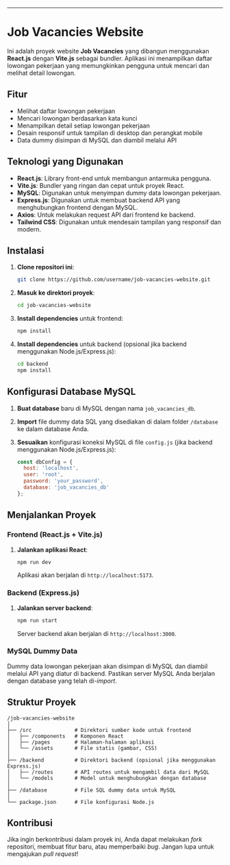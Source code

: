 

---

# Job Vacancies Website

Ini adalah proyek website **Job Vacancies** yang dibangun menggunakan **React.js** dengan **Vite.js** sebagai bundler. Aplikasi ini menampilkan daftar lowongan pekerjaan yang memungkinkan pengguna untuk mencari dan melihat detail lowongan.

## Fitur

- Melihat daftar lowongan pekerjaan
- Mencari lowongan berdasarkan kata kunci
- Menampilkan detail setiap lowongan pekerjaan
- Desain responsif untuk tampilan di desktop dan perangkat mobile
- Data dummy disimpan di MySQL dan diambil melalui API

## Teknologi yang Digunakan

- **React.js**: Library front-end untuk membangun antarmuka pengguna.
- **Vite.js**: Bundler yang ringan dan cepat untuk proyek React.
- **MySQL**: Digunakan untuk menyimpan dummy data lowongan pekerjaan.
- **Express.js**: Digunakan untuk membuat backend API yang menghubungkan frontend dengan MySQL.
- **Axios**: Untuk melakukan request API dari frontend ke backend.
- **Tailwind CSS**: Digunakan untuk mendesain tampilan yang responsif dan modern.

## Instalasi

1. **Clone repositori ini**:

   ```bash
   git clone https://github.com/username/job-vacancies-website.git
   ```

2. **Masuk ke direktori proyek**:

   ```bash
   cd job-vacancies-website
   ```

3. **Install dependencies** untuk frontend:

   ```bash
   npm install
   ```

4. **Install dependencies** untuk backend (opsional jika backend menggunakan Node.js/Express.js):

   ```bash
   cd backend
   npm install
   ```

## Konfigurasi Database MySQL

1. **Buat database** baru di MySQL dengan nama `job_vacancies_db`.
2. **Import** file dummy data SQL yang disediakan di dalam folder `/database` ke dalam database Anda.
3. **Sesuaikan** konfigurasi koneksi MySQL di file `config.js` (jika backend menggunakan Node.js/Express.js):

   ```js
   const dbConfig = {
     host: 'localhost',
     user: 'root',
     password: 'your_password',
     database: 'job_vacancies_db'
   };
   ```

## Menjalankan Proyek

### Frontend (React.js + Vite.js)

1. **Jalankan aplikasi React**:

   ```bash
   npm run dev
   ```

   Aplikasi akan berjalan di `http://localhost:5173`.

### Backend (Express.js)

1. **Jalankan server backend**:

   ```bash
   npm run start
   ```

   Server backend akan berjalan di `http://localhost:3000`.

### MySQL Dummy Data

Dummy data lowongan pekerjaan akan disimpan di MySQL dan diambil melalui API yang diatur di backend. Pastikan server MySQL Anda berjalan dengan database yang telah di-*import*.

## Struktur Proyek

```
/job-vacancies-website
│
├── /src              # Direktori sumber kode untuk frontend
│   ├── /components   # Komponen React
│   ├── /pages        # Halaman-halaman aplikasi
│   └── /assets       # File statis (gambar, CSS)
│
├── /backend          # Direktori backend (opsional jika menggunakan Express.js)
│   ├── /routes       # API routes untuk mengambil data dari MySQL
│   └── /models       # Model untuk menghubungkan dengan database
│
├── /database         # File SQL dummy data untuk MySQL
│
└── package.json      # File konfigurasi Node.js
```

## Kontribusi

Jika ingin berkontribusi dalam proyek ini, Anda dapat melakukan *fork* repositori, membuat fitur baru, atau memperbaiki *bug*. Jangan lupa untuk mengajukan *pull request*!

